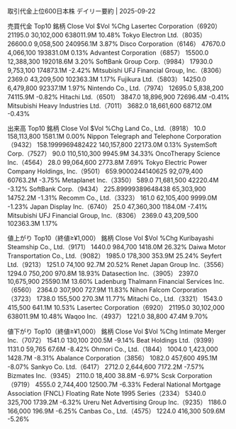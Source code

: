 取引代金上位600日本株 デイリー要約 | 2025-09-22

売買代金 Top10
銘柄	Close	Vol	$Vol	%Chg
Lasertec Corporation（6920）	21195.0	30,102,000	638011.9M	10.48%
Tokyo Electron Ltd.（8035）	26600.0	9,058,500	240956.1M	3.87%
Disco Corporation（6146）	47670.0	4,066,100	193831.0M	0.13%
Advantest Corporation（6857）	15500.0	12,388,300	192018.6M	3.20%
SoftBank Group Corp.（9984）	17930.0	9,753,100	174873.1M	-2.42%
Mitsubishi UFJ Financial Group, Inc.（8306）	2369.0	43,209,500	102363.3M	1.17%
Fujikura Ltd.（5803）	14250.0	6,479,800	92337.1M	1.97%
Nintendo Co., Ltd.（7974）	12695.0	5,838,200	74115.9M	-0.82%
Hitachi Ltd.（6501）	3847.0	18,896,900	72696.4M	-0.41%
Mitsubishi Heavy Industries Ltd.（7011）	3682.0	18,661,600	68712.0M	-0.43%

出来高 Top10
銘柄	Close	Vol	$Vol	%Chg
Land Co., Ltd.（8918）	10.0	158,113,800	1581.1M	0.00%
Nippon Telegraph and Telephone Corporation（9432）	158.1999969482422	140,157,800	22173.0M	0.13%
SystemSoft Corp.（7527）	90.0	110,510,300	9945.9M	34.33%
OncoTherapy Science Inc.（4564）	28.0	99,064,600	2773.8M	7.69%
Tokyo Electric Power Company Holdings, Inc.（9501）	659.9000244140625	92,079,400	60763.2M	-3.75%
Metaplanet Inc.（3350）	589.0	71,681,500	42220.4M	-3.12%
SoftBank Corp.（9434）	225.89999389648438	65,303,900	14752.2M	-1.31%
Recomm Co., Ltd.（3323）	161.0	62,105,400	9999.0M	-1.23%
Japan Display Inc.（6740）	25.0	47,360,300	1184.0M	-7.41%
Mitsubishi UFJ Financial Group, Inc.（8306）	2369.0	43,209,500	102363.3M	1.17%

値上がり Top10（終値≥¥1,000）
銘柄	Close	Vol	$Vol	%Chg
Kuribayashi Steamship Co., Ltd.（9171）	1440.0	984,700	1418.0M	26.32%
Daiwa Motor Transportation Co., Ltd.（9082）	1985.0	178,300	353.9M	25.24%
Seyfert Ltd.（9213）	1251.0	74,100	92.7M	20.52%
Renet Japan Group Inc.（3556）	1294.0	750,200	970.8M	18.93%
Datasection Inc.（3905）	2397.0	10,675,900	25590.1M	13.60%
Ladenburg Thalmann Financial Services Inc.（6560）	2364.0	307,900	727.9M	11.83%
Nihon Falcom Corporation（3723）	1738.0	155,500	270.3M	11.77%
Mitachi Co., Ltd.（3321）	1543.0	415,500	641.1M	10.53%
Lasertec Corporation（6920）	21195.0	30,102,000	638011.9M	10.48%
Waqoo Inc.（4937）	1221.0	38,800	47.4M	9.70%

値下がり Top10（終値≥¥1,000）
銘柄	Close	Vol	$Vol	%Chg
Intimate Merger Inc.（7072）	1541.0	130,100	200.5M	-9.14%
Beat Holdings Ltd.（9399）	1131.0	59,765	67.6M	-8.42%
Ohmori Co., Ltd.（1844）	1004.0	1,423,000	1428.7M	-8.31%
Abalance Corporation（3856）	1082.0	457,600	495.1M	-8.07%
Sankyo Co. Ltd.（6417）	2712.0	2,644,600	7172.2M	-7.57%
Bizmates Inc.（9345）	2110.0	18,400	38.8M	-6.97%
Scsk Corporation（9719）	4555.0	2,744,400	12500.7M	-6.33%
Federal National Mortgage Association (FNCL) Floating Rate Note 1995 Series（2334）	5340.0	325,700	1739.2M	-6.32%
Ureru Net Advertising Group Inc.（9235）	1186.0	166,000	196.9M	-6.25%
Canbas Co., Ltd.（4575）	1224.0	416,300	509.6M	-5.26%

